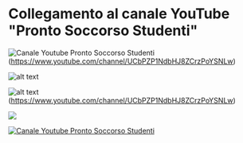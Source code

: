 # Collegamento al canale YouTube "Pronto Soccorso Studenti"


![Canale Youtube Pronto Soccorso Studenti](<img src="https://github.com/ProSoSt/ProntoSoccorsoStudenti/edit/main/Immagini/icona_canale.png">)(https://www.youtube.com/channel/UCbPZP1NdbHJ8ZCrzPoYSNLw)

![alt text](https://github.com/[username]/[reponame]/blob/[branch]/image.jpg](https://github.com/ProSoSt/ProntoSoccorsoStudenti/edit/main/Immagini/icona_canale.png)?raw=true)


![alt text](<img src="https://github.com/ProSoSt/ProntoSoccorsoStudenti/edit/main/Immagini/icona_canale.png">)(https://www.youtube.com/channel/UCbPZP1NdbHJ8ZCrzPoYSNLw)

[<img src="path/to/image.png">](https://link-to-your-URL/)



[![Canale Youtube Pronto Soccorso Studenti](Immagini/icona_canale.png)](https://www.youtube.com/channel/UCbPZP1NdbHJ8ZCrzPoYSNLw)
